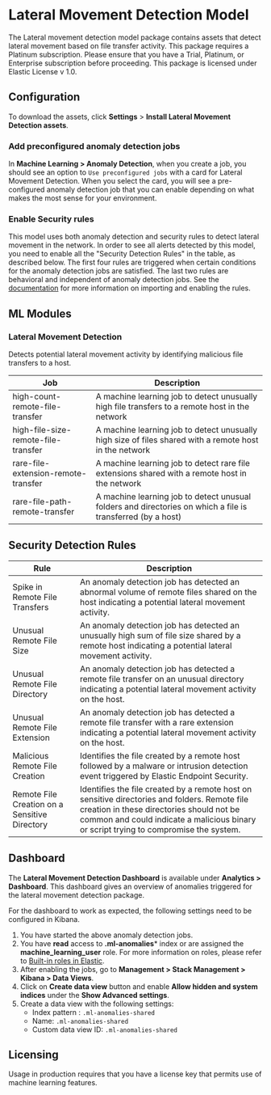 # Lateral Movement Detection Model

The Lateral movement detection model package contains assets that detect lateral movement based on file transfer activity. This package requires a Platinum subscription. Please ensure that you have a Trial, Platinum, or Enterprise subscription before proceeding. This package is licensed under Elastic License v 1.0.

## Configuration

To download the assets, click **Settings** > **Install Lateral Movement Detection assets**. 


### Add preconfigured anomaly detection jobs

In **Machine Learning > Anomaly Detection**, when you create a job, you should see an option to `Use preconfigured jobs` with a card for Lateral Movement Detection. When you select the card, you will see a pre-configured anomaly detection job that you can enable depending on what makes the most sense for your environment.

### Enable Security rules

This model uses both anomaly detection and security rules to detect lateral movement in the network. In order to see all alerts detected by this model, you need to enable all the "Security Detection Rules" in the table, as described below. The first four rules are triggered when certain conditions for the anomaly detection jobs are satisfied. The last two rules are behavioral and independent of anomaly detection jobs. See the [documentation](https://www.elastic.co/guide/en/security/current/detection-engine-overview.html) for more information on importing and enabling the rules.

## ML Modules

### Lateral Movement Detection 

Detects potential lateral movement activity by identifying malicious file transfers to a host.

| Job | Description                                                                                                 |
|---|-------------------------------------------------------------------------------------------------------------|
| high-count-remote-file-transfer | A machine learning job to detect unusually high file transfers to a remote host in the network              | 
| high-file-size-remote-file-transfer | A machine learning job to detect unusually high size of files shared with a remote host in the network      |
| rare-file-extension-remote-transfer | A machine learning job to detect rare file extensions shared with a remote host in the network              |
| rare-file-path-remote-transfer | A machine learning job to detect unusual folders and directories on which a file is transferred (by a host) |


## Security Detection Rules

| Rule                                          | Description                                                                                                                                                                                                                        |
|-----------------------------------------------|------------------------------------------------------------------------------------------------------------------------------------------------------------------------------------------------------------------------------------|
| Spike in Remote File Transfers                | An anomaly detection job has detected an abnormal volume of remote files shared on the host indicating a potential lateral movement activity.                                                                                      |
| Unusual Remote File Size                      | An anomaly detection job has detected an unusually high sum of file size shared by a remote host indicating a potential lateral movement activity.                                                                                 |
| Unusual Remote File Directory                 | An anomaly detection job has detected a remote file transfer on an unusual directory indicating a potential lateral movement activity on the host.                                                                                 |
| Unusual Remote File Extension                 | An anomaly detection job has detected a remote file transfer with a rare extension indicating a potential lateral movement activity on the host.                                                                                   |
| Malicious Remote File Creation                | Identifies the file created by a remote host followed by a malware or intrusion detection event triggered by Elastic Endpoint Security.                                                                                            |
| Remote File Creation on a Sensitive Directory | Identifies the file created by a remote host on sensitive directories and folders. Remote file creation in these directories should not be common and could indicate a malicious binary or script trying to compromise the system. |                                                                           |

## Dashboard

The **Lateral Movement Detection Dashboard** is available under **Analytics > Dashboard**. This dashboard gives an overview of anomalies triggered for the lateral movement detection package.

For the dashboard to work as expected, the following settings need to be configured in Kibana. 
1. You have started the above anomaly detection jobs.
2. You have **read** access to **.ml-anomalies*** index or are assigned the **machine_learning_user** role. For more information on roles, please refer to [Built-in roles in Elastic](https://www.elastic.co/guide/en/elasticsearch/reference/current/built-in-roles.html).
3. After enabling the jobs, go to **Management > Stack Management > Kibana > Data Views**. 
4. Click on **Create data view** button and enable **Allow hidden and system indices** under the **Show Advanced settings**.
5. Create a data view with the following settings:
    - Index pattern : `.ml-anomalies-shared`
    - Name: `.ml-anomalies-shared`
    - Custom data view ID: `.ml-anomalies-shared`
## Licensing
Usage in production requires that you have a license key that permits use of machine learning features.
